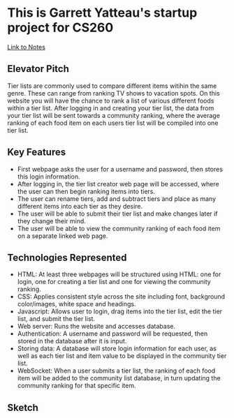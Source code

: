 # This is Garrett Yatteau's startup project for CS260

[Link to Notes](notes.md)

## Elevator Pitch

Tier lists are commonly used to compare different items witihin the same genre. These can range from ranking TV shows to vacation spots. On this website you will have the chance to rank a list of various different foods within a tier list. After logging in and creating your tier list, the data from your tier list will be sent towards a community ranking, where the average ranking of each food item on each users tier list will be compiled into one tier list.

## Key Features

+ First webpage asks the user for a username and password, then stores this login information.
+ After logging in, the tier list creator web page will be accessed, where the user can then begin ranking items into tiers.
+ The user can rename tiers, add and subtract tiers and place as many different items into each tier as they desire.
+ The user will be able to submit their tier list and make changes later if they change their mind.
+ The user will be able to view the community ranking of each food item on a separate linked web page.

## Technologies Represented
+ HTML: At least three webpages will be structured using HTML: one for login, one for creating a tier list and one for viewing the community ranking.
+ CSS: Applies consistent style across the site including font, background color/images, white space and headings.
+ Javascript: Allows user to login, drag items into the tier list, edit the tier list, and submit the tier list.
+ Web server: Runs the website and accesses database.
+ Authentication: A username and password will be requested, then stored in the database after it is input.
+ Storing data: A database will store login information for each user, as well as each tier list and item value to be displayed in the community tier list.
+ WebSocket: When a user submits a tier list, the ranking of each food item will be added to the community list database, in turn updating the community ranking for that specific item.
## Sketch

